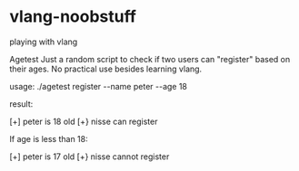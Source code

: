 # vlang-noobstuff
playing with vlang


Agetest
Just a random script to check if two users can "register" based on their ages. No practical use besides learning vlang.

usage: ./agetest register --name peter --age 18

result:

[+] peter is 18 old
[+} nisse can register

If age is less than 18:

[+] peter is 17 old
[+} nisse cannot register

